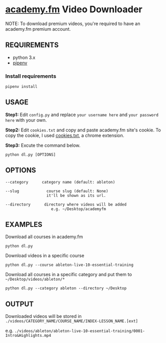# [academy.fm](https://egghead.io) Video Downloader

NOTE: To download premium videos, you're required to have an academy.fm premium account.


## REQUIREMENTS

- python 3.x
- [pipenv](https://pipenv.org)

### Install requirements
	pipenv install

## USAGE

**Step1:** Edit `config.py` and replace `your username here` and `your password here` with your own.

**Step2:** Edit `cookies.txt` and copy and paste academy.fm site's cookie.
To copy the cookie, I used [cookies.txt](https://chrome.google.com/webstore/detail/cookiestxt/njabckikapfpffapmjgojcnbfjonfjfg?hl=en), a chrome extension.

**Step3:** Excute the command below.

	python dl.py [OPTIONS]

## OPTIONS

	--category		category name (default: ableton)

	--slug			  course slug (default: None)
			  		  it'll be shown as its url.

	--directory		 directory where videos will be added
						e.g. ~/Desktop/academyfm

## EXAMPLES

Download all courses in academy.fm

	python dl.py

Download videos in a specific course

	python dl.py --course ableton-live-10-essential-training

Download all courses in a specific category and put them to `~/Desktop/videos/ableton/*`

	python dl.py --category ableton --directory ~/Desktop

## OUTPUT

Downloaded videos will be stored in
 `./videos/CATEGORY_NAME/COURSE_NAME/INDEX-LESSON_NAME.[ext]`

e.g. `./videos/ableton/ableton-live-10-essential-training/0001-Intro&Highlights.mp4`
